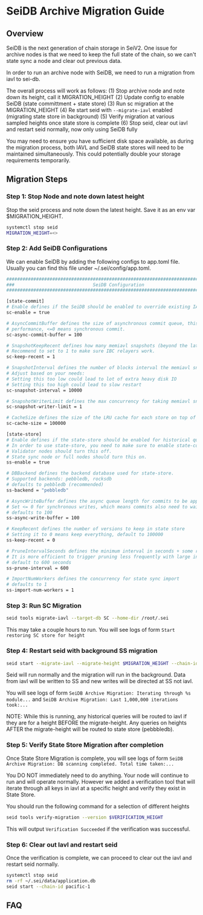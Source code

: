 # SeiDB Archive Migration Guide

## Overview
SeiDB is the next generation of chain storage in SeiV2.
One issue for archive nodes is that we need to keep the full state of the chain, so we can't
state sync a node and clear out previous data.

In order to run an archive node with SeiDB, we need to run a migration from iavl to sei-db.

The overall process will work as follows:
(1) Stop archive node and note down its height, call it MIGRATION_HEIGHT
(2) Update config to enable SeiDB (state committment + state store)
(3) Run sc migration at the MIGRATION_HEIGHT
(4) Re start seid with `--migrate-iavl` enabled (migrating state store in background)
(5) Verify migration at various sampled heights once state store is complete
(6) Stop seid, clear out iavl and restart seid normally, now only using SeiDB fully

You may need to ensure you have sufficient disk space available, as during the migration process, both IAVL and SeiDB state stores will need to be maintained simultaneously. This could potentially double your storage requirements temporarily.


## Migration Steps

### Step 1: Stop Node and note down latest height
Stop the seid process and note down the latest height. Save it as an env var $MIGRATION_HEIGHT.
```bash
systemctl stop seid
MIGRATION_HEIGHT=<>
```

### Step 2: Add SeiDB Configurations
We can enable SeiDB by adding the following configs to app.toml file.
Usually you can find this file under ~/.sei/config/app.toml.
```bash
#############################################################################
###                             SeiDB Configuration                       ###
#############################################################################

[state-commit]
# Enable defines if the SeiDB should be enabled to override existing IAVL db backend.
sc-enable = true

# AsyncCommitBuffer defines the size of asynchronous commit queue, this greatly improve block catching-up
# performance, <=0 means synchronous commit.
sc-async-commit-buffer = 100

# SnapshotKeepRecent defines how many memiavl snapshots (beyond the latest one) to keep
# Recommend to set to 1 to make sure IBC relayers work.
sc-keep-recent = 1

# SnapshotInterval defines the number of blocks interval the memiavl snapshot is taken, default to 10000 blocks.
# Adjust based on your needs:
# Setting this too low could lead to lot of extra heavy disk IO
# Setting this too high could lead to slow restart
sc-snapshot-interval = 10000

# SnapshotWriterLimit defines the max concurrency for taking memiavl snapshot
sc-snapshot-writer-limit = 1

# CacheSize defines the size of the LRU cache for each store on top of the tree, default to 100000.
sc-cache-size = 100000

[state-store]
# Enable defines if the state-store should be enabled for historical queries.
# In order to use state-store, you need to make sure to enable state-commit at the same time.
# Validator nodes should turn this off.
# State sync node or full nodes should turn this on.
ss-enable = true

# DBBackend defines the backend database used for state-store.
# Supported backends: pebbledb, rocksdb
# defaults to pebbledb (recommended)
ss-backend = "pebbledb"

# AsyncWriteBuffer defines the async queue length for commits to be applied to State Store
# Set <= 0 for synchronous writes, which means commits also need to wait for data to be persisted in State Store.
# defaults to 100
ss-async-write-buffer = 100

# KeepRecent defines the number of versions to keep in state store
# Setting it to 0 means keep everything, default to 100000
ss-keep-recent = 0

# PruneIntervalSeconds defines the minimum interval in seconds + some random delay to trigger pruning.
# It is more efficient to trigger pruning less frequently with large interval.
# default to 600 seconds
ss-prune-interval = 600

# ImportNumWorkers defines the concurrency for state sync import
# defaults to 1
ss-import-num-workers = 1
```


### Step 3: Run SC Migration

```bash
seid tools migrate-iavl --target-db SC --home-dir /root/.sei
```

This may take a couple hours to run. You will see logs of form
`Start restoring SC store for height`


### Step 4: Restart seid with background SS migration
```bash
seid start --migrate-iavl --migrate-height $MIGRATION_HEIGHT --chain-id pacific-1
```

Seid will run normally and the migration will run in the background. Data from iavl
will be written to SS and new writes will be directed at SS not iavl.

You will see logs of form 
`SeiDB Archive Migration: Iterating through %s module...` and 
`SeiDB Archive Migration: Last 1,000,000 iterations took:...`


NOTE: While this is running, any historical queries will be routed to iavl if
they are for a height BEFORE the migrate-height. Any queries on heights
AFTER the migrate-height will be routed to state store (pebbbledb).


### Step 5: Verify State Store Migration after completion
Once State Store Migration is complete, you will see logs of form
`SeiDB Archive Migration: DB scanning completed. Total time taken:...`

You DO NOT immediately need to do anything. Your node will continue to run
and will operate normally. However we added a verification tool that will iterate through
all keys in iavl at a specific height and verify they exist in State Store.

You should run the following command for a selection of different heights
```bash
seid tools verify-migration --version $VERIFICATION_HEIGHT
```

This will output `Verification Succeeded` if the verification was successful.


### Step 6: Clear out Iavl and restart seid
Once the verification is complete, we can proceed to clear out the iavl and
restart seid normally.

```bash
systemctl stop seid
rm -rf ~/.sei/data/application.db
seid start --chain-id pacific-1
```


## FAQ
